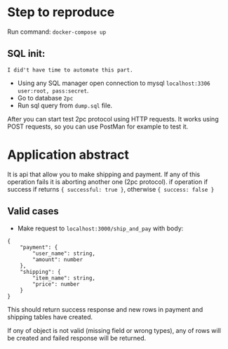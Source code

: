 # Step to reproduce

Run command: `docker-compose up`

## SQL init:
```
I did't have time to automate this part.
```
- Using any SQL manager open connection to mysql `localhost:3306 user:root, pass:secret`.
- Go to database `2pc`
- Run sql query from `dump.sql` file.

After you can start test 2pc protocol using HTTP requests. It works using POST requests, so you can use PostMan for example to test it.

# Application abstract
It is api that allow you to make shipping and payment. If any of this operation fails it is aborting another one (2pc protocol).
if operation if success if returns `{ successful: true }`, otherwise `{ success: false }`

## Valid cases
- Make request to `localhost:3000/ship_and_pay` with body:
```
{
	"payment": {
		"user_name": string,
		"amount": number
	},
	"shipping": {
		"item_name": string,
	    "price": number
	}
}
```
This should return success response and new rows in payment and shipping tables have created.

If ony of object is not valid (missing field or wrong types), any of rows will be created and failed response will be returned.
